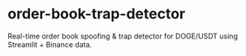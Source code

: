 # order-book-trap-detector
Real-time order book spoofing &amp; trap detector for DOGE/USDT using Streamlit + Binance data.
